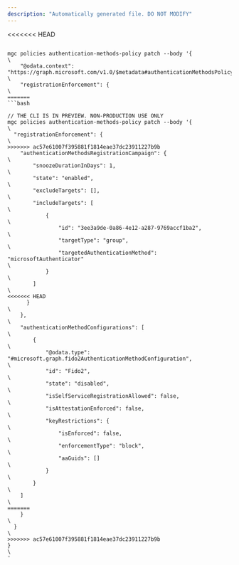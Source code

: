 ```yaml
---
description: "Automatically generated file. DO NOT MODIFY"
---
```


<<<<<<< HEAD
```cli

mgc policies authentication-methods-policy patch --body '{\
    "@odata.context": "https://graph.microsoft.com/v1.0/$metadata#authenticationMethodsPolicy",\
    "registrationEnforcement": {\
=======
```bash

// THE CLI IS IN PREVIEW. NON-PRODUCTION USE ONLY
mgc policies authentication-methods-policy patch --body '{\
  "registrationEnforcement": {\
>>>>>>> ac57e61007f395881f1814eae37dc23911227b9b
    "authenticationMethodsRegistrationCampaign": {\
        "snoozeDurationInDays": 1,\
        "state": "enabled",\
        "excludeTargets": [],\
        "includeTargets": [\
            {\
                "id": "3ee3a9de-0a86-4e12-a287-9769accf1ba2",\
                "targetType": "group",\
                "targetedAuthenticationMethod": "microsoftAuthenticator"\
            }\
        ]\
<<<<<<< HEAD
      }\
    },\
    "authenticationMethodConfigurations": [\
        {\
            "@odata.type": "#microsoft.graph.fido2AuthenticationMethodConfiguration",\
            "id": "Fido2",\
            "state": "disabled",\
            "isSelfServiceRegistrationAllowed": false,\
            "isAttestationEnforced": false,\
            "keyRestrictions": {\
                "isEnforced": false,\
                "enforcementType": "block",\
                "aaGuids": []\
            }\
        }\
    ]\
=======
    }\
  }\
>>>>>>> ac57e61007f395881f1814eae37dc23911227b9b
}\
'

```